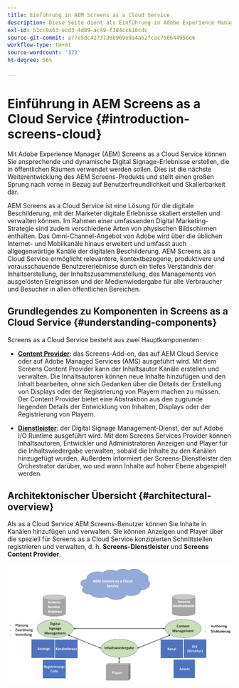 ```yaml
---
title: Einführung in AEM Screens as a Cloud Service
description: Diese Seite dient als Einführung in Adobe Experience Manager Screens as a Cloud Service.
exl-id: b1cc0a63-ecd3-4d89-ac49-f384cc610cdc
source-git-commit: a77e5dc4273736b969e9a4a62fcac75664495ee6
workflow-type: tm+mt
source-wordcount: '373'
ht-degree: 56%

---
```


# Einführung in AEM Screens as a Cloud Service {#introduction-screens-cloud}

Mit Adobe Experience Manager (AEM) Screens as a Cloud Service können Sie ansprechende und dynamische Digital Signage-Erlebnisse erstellen, die in öffentlichen Räumen verwendet werden sollen. Dies ist die nächste Weiterentwicklung des AEM Screens-Produkts und stellt einen großen Sprung nach vorne in Bezug auf Benutzerfreundlichkeit und Skalierbarkeit dar.

AEM Screens as a Cloud Service ist eine Lösung für die digitale Beschilderung, mit der Marketer digitale Erlebnisse skaliert erstellen und verwalten können. Im Rahmen einer umfassenden Digital Marketing-Strategie sind zudem verschiedene Arten von physischen Bildschirmen enthalten. Das Omni-Channel-Angebot von Adobe wird über die üblichen Internet- und Mobilkanäle hinaus erweitert und umfasst auch allgegenwärtige Kanäle der digitalen Beschilderung. AEM Screens as a Cloud Service ermöglicht relevantere, kontextbezogene, produktivere und vorausschauende Benutzererlebnisse durch ein tiefes Verständnis der Inhaltserstellung, der Inhaltszusammenstellung, des Managements von ausgelösten Ereignissen und der Medienwiedergabe für alle Verbraucher und Besucher in allen öffentlichen Bereichen.

## Grundlegendes zu Komponenten in Screens as a Cloud Service {#understanding-components}

Screens as a Cloud Service besteht aus zwei Hauptkomponenten:

* **[Content Provider](https://experienceleague.adobe.com/docs/experience-manager-cloud-service/content/screens-as-cloud-service/configure-screens-cloud/using-screens-content-provider.html)**: das Screens-Add-on, das auf AEM Cloud Service oder auf Adobe Managed Services (AMS) ausgeführt wird. Mit dem Screens Content Provider kann der Inhaltsautor Kanäle erstellen und verwalten. Die Inhaltsautoren können neue Inhalte hinzufügen und den Inhalt bearbeiten, ohne sich Gedanken über die Details der Erstellung von Displays oder der Registrierung von Playern machen zu müssen. Der Content Provider bietet eine Abstraktion aus den zugrunde liegenden Details der Entwicklung von Inhalten, Displays oder der Registrierung von Playern.

* **[Dienstleister](https://experienceleague.adobe.com/docs/experience-manager-cloud-service/content/screens-as-cloud-service/configure-screens-cloud/navigating-to-screens-services-provider.html)**: der Digital Signage Management-Dienst, der auf Adobe I/O Runtime ausgeführt wird. Mit dem Screens Services Provider können Inhaltsautoren, Entwickler und Administratoren Anzeigen und Player für die Inhaltswiedergabe verwalten, sobald die Inhalte zu den Kanälen hinzugefügt wurden. Außerdem informiert der Screens-Dienstleister den Orchestrator darüber, wo und wann Inhalte auf hoher Ebene abgespielt werden.


## Architektonischer Übersicht {#architectural-overview}

Als as a Cloud Service AEM Screens-Benutzer können Sie Inhalte in Kanälen hinzufügen und verwalten. Sie können Anzeigen und Player über die speziell für Screens as a Cloud Service konzipierten Schnittstellen registrieren und verwalten, d. h. **Screens-Dienstleister** und **Screens Content Provider**.

![Bild](/help/screens-cloud/assets/architecture-screenscloud.png)
